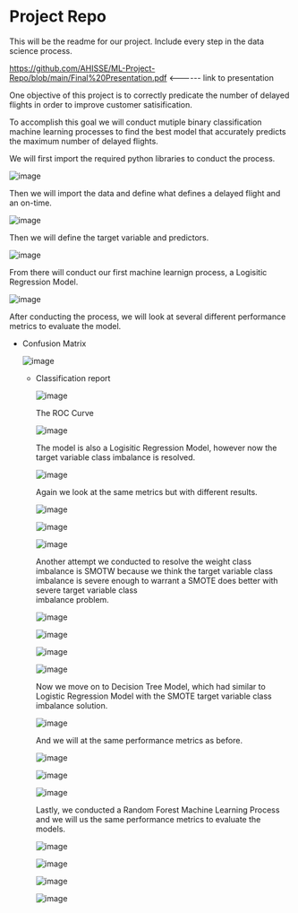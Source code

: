 # Project Repo

This will be the readme for our project. Include every step in the data science process.

https://github.com/AHISSE/ML-Project-Repo/blob/main/Final%20Presentation.pdf <------ link to presentation

One objective of this project is to correctly predicate the number of delayed flights in order to improve customer satisification. 

To accomplish this goal we will conduct mutiple binary classification machine learning processes to find the best model that accurately predicts the maximum number of delayed flights. 

We will first import the required python libraries to conduct the process. 

![image](https://github.com/AHISSE/ML-Project-Repo/assets/141765107/de02e3bc-674b-413c-ae36-27154aacb33f)

Then we will import the data and define what defines a delayed flight and an on-time. 

![image](https://github.com/AHISSE/ML-Project-Repo/assets/141765107/95e0f578-0d94-4eef-8a83-11850955f53f)

Then we will define the target variable and predictors. 

![image](https://github.com/AHISSE/ML-Project-Repo/assets/141765107/472f8820-4263-4a3d-b39d-83947b26977d)

From there will conduct our first machine learnign process, a Logisitic Regression Model. 

![image](https://github.com/AHISSE/ML-Project-Repo/assets/141765107/2b4a1772-902f-490e-9d5e-eaa150e08904)

After conducting the process, we will look at several different performance metrics to evaluate the model. 

- Confusion Matrix

  ![image](https://github.com/AHISSE/ML-Project-Repo/assets/141765107/56e36b53-6a48-4384-b81b-e0b34796567c)

  - Classification report

    ![image](https://github.com/AHISSE/ML-Project-Repo/assets/141765107/4a1f7b8b-59ab-4263-9662-a23928bcb30a)

    The ROC Curve

    ![image](https://github.com/AHISSE/ML-Project-Repo/assets/141765107/b32ce602-7e9b-4172-a64e-8b3cf338b60c)

    The model is also a Logisitic Regression Model, however now the target variable class imbalance is resolved.

    ![image](https://github.com/AHISSE/ML-Project-Repo/assets/141765107/4dc3ae07-b550-42c0-80af-a5043eef5f1c)

    Again we look at the same metrics but with different results.

    ![image](https://github.com/AHISSE/ML-Project-Repo/assets/141765107/17a27135-b6c7-42dc-8608-c860d3e7f828)

    ![image](https://github.com/AHISSE/ML-Project-Repo/assets/141765107/7db68f29-af92-4175-a6dd-68a3d8061adf)

    ![image](https://github.com/AHISSE/ML-Project-Repo/assets/141765107/c1ddb5b9-b399-49e1-8aba-7bf5fc64f1d1)

    Another attempt we conducted to resolve the weight class imbalance is SMOTW because we think the target variable class imbalance is severe enough to warrant a SMOTE does better with severe target variable class     
    imbalance problem.

    ![image](https://github.com/AHISSE/ML-Project-Repo/assets/141765107/9cdfafcd-0df7-4dcb-82fa-b8915e795881)

    ![image](https://github.com/AHISSE/ML-Project-Repo/assets/141765107/614fb1c5-51d4-4250-a1b8-fe5e3c0c576b)

    ![image](https://github.com/AHISSE/ML-Project-Repo/assets/141765107/fb57b7d5-75b3-44c3-83d3-0af59c7073c5)

    ![image](https://github.com/AHISSE/ML-Project-Repo/assets/141765107/b0bc9e15-9c8c-4df6-a4af-f371159ed159)

    Now we move on to Decision Tree Model, which had similar to Logistic Regression Model with the SMOTE target variable class imbalance solution.

    ![image](https://github.com/AHISSE/ML-Project-Repo/assets/141765107/ce3fcfcb-60a6-4dfe-8a92-592b6e948db2)

    And we will at the same performance metrics as before.

    ![image](https://github.com/AHISSE/ML-Project-Repo/assets/141765107/c0e3ebfd-3878-4fe6-a73f-73a7e5a5d686)

    ![image](https://github.com/AHISSE/ML-Project-Repo/assets/141765107/f696ea15-3b88-4dea-911b-403048d9b7a5)

    ![image](https://github.com/AHISSE/ML-Project-Repo/assets/141765107/9dc7cae9-5ab9-4622-8d89-5b4a440cbe3e)

    Lastly, we conducted a Random Forest Machine Learning Process and we will us the same performance metrics to evaluate the models.

    ![image](https://github.com/AHISSE/ML-Project-Repo/assets/141765107/f8281c24-7343-4ec0-b7cd-ebab6c8fb072)

    ![image](https://github.com/AHISSE/ML-Project-Repo/assets/141765107/5ae84741-91c3-4238-831b-9c3f54e3db95)

    ![image](https://github.com/AHISSE/ML-Project-Repo/assets/141765107/fe71f057-e09c-47c9-96a3-62620ef1923b)

    ![image](https://github.com/AHISSE/ML-Project-Repo/assets/141765107/9e99fb6e-c5f5-4b5e-a5d4-cf949ad6895b)





















    
